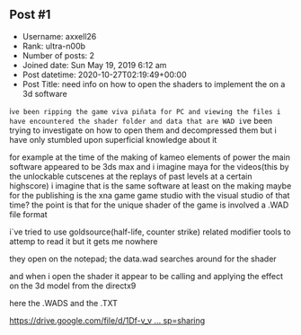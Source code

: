## Post #1
- Username: axxell26
- Rank: ultra-n00b
- Number of posts: 2
- Joined date: Sun May 19, 2019 6:12 am
- Post datetime: 2020-10-27T02:19:49+00:00
- Post Title: need info on how to open the shaders to implement the on a 3d software

i`ve been ripping the game viva piñata for PC and viewing the files i have encountered the shader folder and data that are WAD
i`ve been trying to investigate on how to open them and decompressed them but i have only stumbled upon superficial knowledge about it

for example at the time of the making of kameo elements of power the main software appeared to be 3ds max and i imagine maya for the videos(this by the unlockable cutscenes at the replays of past levels at a certain highscore)
i imagine that is the same software at least on the making
maybe for the publishing is the xna game game studio with the visual studio of that time?
the point is that for the unique shader of the game is involved a .WAD file format

i`ve tried to use goldsource(half-life, counter strike) related modifier tools to attemp to read it but it gets me nowhere

they open on the notepad; the data.wad searches around for the shader

and when i open the shader it appear to be calling and applying the effect on the 3d model from the directx9

here the .WADS and the .TXT

[https://drive.google.com/file/d/1Df-v_v ... sp=sharing](https://drive.google.com/file/d/1Df-v_vZvDozP7A9rsJP8if0rXu0aMjcc/view?usp=sharing)
